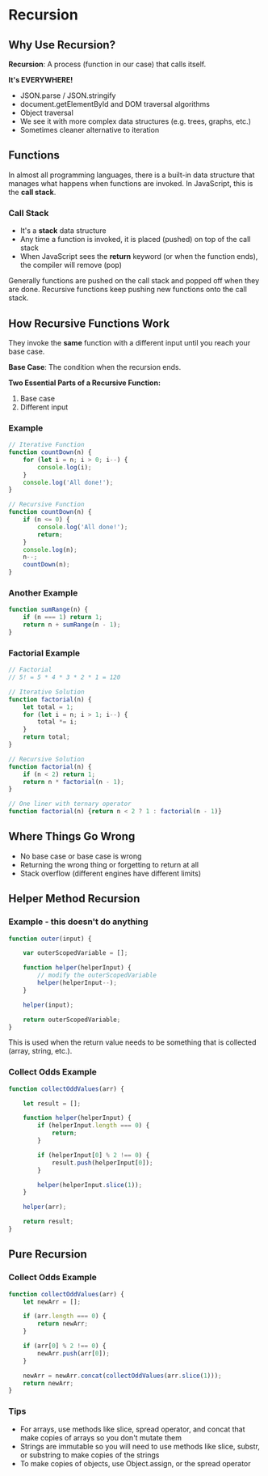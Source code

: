 # Recursion

## Why Use Recursion?
**Recursion**: A process (function in our case) that calls itself.

**It's EVERYWHERE!**
* JSON.parse / JSON.stringify
* document.getElementById and DOM traversal algorithms
* Object traversal
* We see it with more complex data structures (e.g. trees, graphs, etc.)
* Sometimes cleaner alternative to iteration

## Functions
In almost all programming languages, there is a built-in data structure that manages what happens when functions are invoked. In JavaScript, this is the **call stack**.

### Call Stack
* It's a **stack** data structure
* Any time a function is invoked, it is placed (pushed) on top of the call stack
* When JavaScript sees the **return** keyword (or when the function ends), the compiler will remove (pop)

Generally functions are pushed on the call stack and popped off when they are done. Recursive functions keep pushing new functions onto the call stack.

## How Recursive Functions Work
They invoke the **same** function with a different input until you reach your base case.

**Base Case**: The condition when the recursion ends.

**Two Essential Parts of a Recursive Function:**
1. Base case
2. Different input

### Example
```js
// Iterative Function
function countDown(n) {
    for (let i = n; i > 0; i--) {
        console.log(i);
    }
    console.log('All done!');
}

// Recursive Function
function countDown(n) {
    if (n <= 0) {
        console.log('All done!');
        return;
    }
    console.log(n);
    n--;
    countDown(n);
}
```

### Another Example
```js
function sumRange(n) {
    if (n === 1) return 1;
    return n + sumRange(n - 1);
}
```

### Factorial Example
```js
// Factorial
// 5! = 5 * 4 * 3 * 2 * 1 = 120

// Iterative Solution
function factorial(n) {
    let total = 1;
    for (let i = n; i > 1; i--) {
        total *= i;
    }
    return total;
}

// Recursive Solution
function factorial(n) {
    if (n < 2) return 1;
    return n * factorial(n - 1);
}

// One liner with ternary operator
function factorial(n) {return n < 2 ? 1 : factorial(n - 1)}
```

## Where Things Go Wrong
* No base case or base case is wrong
* Returning the wrong thing or forgetting to return at all
* Stack overflow (different engines have different limits)

## Helper Method Recursion
### Example - this doesn't do anything
```js
function outer(input) {

    var outerScopedVariable = [];

    function helper(helperInput) {
        // modify the outerScopedVariable
        helper(helperInput--);
    }

    helper(input);

    return outerScopedVariable;
}
```

This is used when the return value needs to be something that is collected (array, string, etc.).

### Collect Odds Example
```js
function collectOddValues(arr) {

    let result = [];

    function helper(helperInput) {
        if (helperInput.length === 0) {
            return;
        }

        if (helperInput[0] % 2 !== 0) {
            result.push(helperInput[0]);
        }

        helper(helperInput.slice(1));
    }

    helper(arr);

    return result;
}
```

## Pure Recursion
### Collect Odds Example
```js
function collectOddValues(arr) {
    let newArr = [];

    if (arr.length === 0) {
        return newArr;
    }

    if (arr[0] % 2 !== 0) {
        newArr.push(arr[0]);
    }

    newArr = newArr.concat(collectOddValues(arr.slice(1)));
    return newArr;
}
```

### Tips
* For arrays, use methods like slice, spread operator, and concat that make copies of arrays so you don't mutate them
* Strings are immutable so you will need to use methods like slice, substr, or substring to make copies of the strings
* To make copies of objects, use Object.assign, or the spread operator